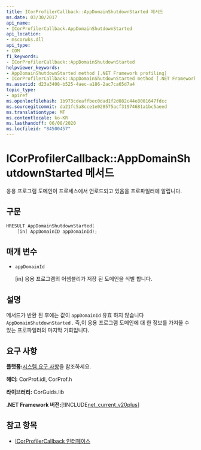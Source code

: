 ```yaml
---
title: ICorProfilerCallback::AppDomainShutdownStarted 메서드
ms.date: 03/30/2017
api_name:
- ICorProfilerCallback.AppDomainShutdownStarted
api_location:
- mscorwks.dll
api_type:
- COM
f1_keywords:
- ICorProfilerCallback::AppDomainShutdownStarted
helpviewer_keywords:
- AppDomainShutdownStarted method [.NET Framework profiling]
- ICorProfilerCallback::AppDomainShutdownStarted method [.NET Framework profiling]
ms.assetid: d23a3408-b525-4aec-a186-2ac7ca65d7a4
topic_type:
- apiref
ms.openlocfilehash: 1b973cdeaffbec0dad1f2d082c44e8001647fdcc
ms.sourcegitcommit: da21fc5a8cce1e028575acf31974681a1bc5aeed
ms.translationtype: MT
ms.contentlocale: ko-KR
ms.lasthandoff: 06/08/2020
ms.locfileid: "84500457"
---
```

# <a name="icorprofilercallbackappdomainshutdownstarted-method"></a>ICorProfilerCallback::AppDomainShutdownStarted 메서드
응용 프로그램 도메인이 프로세스에서 언로드되고 있음을 프로파일러에 알립니다.  
  
## <a name="syntax"></a>구문  
  
```cpp  
HRESULT AppDomainShutdownStarted(  
    [in] AppDomainID appDomainId);  
```  
  
## <a name="parameters"></a>매개 변수

- `appDomainId`

  \[in] 응용 프로그램의 어셈블리가 저장 된 도메인을 식별 합니다.

## <a name="remarks"></a>설명  
 메서드가 반환 된 후에는 값이 `appDomainId` 유효 하지 않습니다 `AppDomainShutdownStarted` . 즉,이 응용 프로그램 도메인에 대 한 정보를 가져올 수 있는 프로파일러의 마지막 기회입니다.  
  
## <a name="requirements"></a>요구 사항  
 **플랫폼:**[시스템 요구 사항](../../get-started/system-requirements.md)을 참조하세요.  
  
 **헤더:** CorProf.idl, CorProf.h  
  
 **라이브러리:** CorGuids.lib  
  
 **.NET Framework 버전:**[!INCLUDE[net_current_v20plus](../../../../includes/net-current-v20plus-md.md)]  
  
## <a name="see-also"></a>참고 항목

- [ICorProfilerCallback 인터페이스](icorprofilercallback-interface.md)
